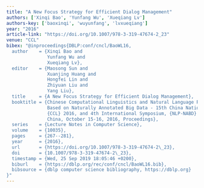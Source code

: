 ```yaml
---
title: "A New Focus Strategy for Efficient Dialog Management"
authors: ['Xinqi Bao', 'Yunfang Wu', 'Xueqiang Lv']
authors-key: ['baoxinqi', 'wuyunfang', 'lvxueqiang']
year: "2016"
article-link: "https://doi.org/10.1007/978-3-319-47674-2_23"
venue: "CCL"
bibex: "@inproceedings{DBLP:conf/cncl/BaoWL16,
  author    = {Xinqi Bao and
               Yunfang Wu and
               Xueqiang Lv},
  editor    = {Maosong Sun and
               Xuanjing Huang and
               Hongfei Lin and
               Zhiyuan Liu and
               Yang Liu},
  title     = {A New Focus Strategy for Efficient Dialog Management},
  booktitle = {Chinese Computational Linguistics and Natural Language Processing
               Based on Naturally Annotated Big Data - 15th China National Conference,
               {CCL} 2016, and 4th International Symposium, {NLP-NABD} 2016, Yantai,
               China, October 15-16, 2016, Proceedings},
  series    = {Lecture Notes in Computer Science},
  volume    = {10035},
  pages     = {267--281},
  year      = {2016},
  url       = {https://doi.org/10.1007/978-3-319-47674-2\_23},
  doi       = {10.1007/978-3-319-47674-2\_23},
  timestamp = {Wed, 25 Sep 2019 18:05:46 +0200},
  biburl    = {https://dblp.org/rec/conf/cncl/BaoWL16.bib},
  bibsource = {dblp computer science bibliography, https://dblp.org}
}"
---
```

